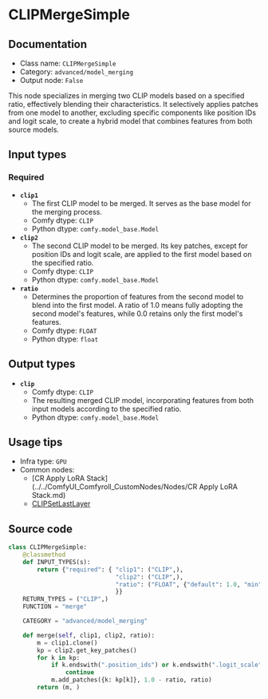 # CLIPMergeSimple
## Documentation
- Class name: `CLIPMergeSimple`
- Category: `advanced/model_merging`
- Output node: `False`

This node specializes in merging two CLIP models based on a specified ratio, effectively blending their characteristics. It selectively applies patches from one model to another, excluding specific components like position IDs and logit scale, to create a hybrid model that combines features from both source models.
## Input types
### Required
- **`clip1`**
    - The first CLIP model to be merged. It serves as the base model for the merging process.
    - Comfy dtype: `CLIP`
    - Python dtype: `comfy.model_base.Model`
- **`clip2`**
    - The second CLIP model to be merged. Its key patches, except for position IDs and logit scale, are applied to the first model based on the specified ratio.
    - Comfy dtype: `CLIP`
    - Python dtype: `comfy.model_base.Model`
- **`ratio`**
    - Determines the proportion of features from the second model to blend into the first model. A ratio of 1.0 means fully adopting the second model's features, while 0.0 retains only the first model's features.
    - Comfy dtype: `FLOAT`
    - Python dtype: `float`
## Output types
- **`clip`**
    - Comfy dtype: `CLIP`
    - The resulting merged CLIP model, incorporating features from both input models according to the specified ratio.
    - Python dtype: `comfy.model_base.Model`
## Usage tips
- Infra type: `GPU`
- Common nodes:
    - [CR Apply LoRA Stack](../../ComfyUI_Comfyroll_CustomNodes/Nodes/CR Apply LoRA Stack.md)
    - [CLIPSetLastLayer](../../Comfy/Nodes/CLIPSetLastLayer.md)



## Source code
```python
class CLIPMergeSimple:
    @classmethod
    def INPUT_TYPES(s):
        return {"required": { "clip1": ("CLIP",),
                              "clip2": ("CLIP",),
                              "ratio": ("FLOAT", {"default": 1.0, "min": 0.0, "max": 1.0, "step": 0.01}),
                              }}
    RETURN_TYPES = ("CLIP",)
    FUNCTION = "merge"

    CATEGORY = "advanced/model_merging"

    def merge(self, clip1, clip2, ratio):
        m = clip1.clone()
        kp = clip2.get_key_patches()
        for k in kp:
            if k.endswith(".position_ids") or k.endswith(".logit_scale"):
                continue
            m.add_patches({k: kp[k]}, 1.0 - ratio, ratio)
        return (m, )

```
